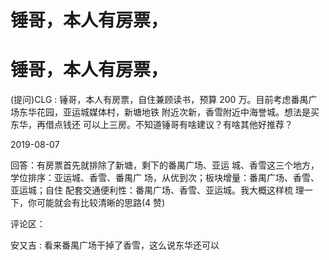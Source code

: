 # 锤哥，本人有房票，

# 锤哥，本人有房票，

(提问)CLG : 锤哥，本人有房票，自住兼顾读书，预算 200 万。目前考虑番禺广场东华花园，亚运城媒体村，新塘地铁 附近次新，香雪附近中海誉城。想法是买东华，再借点钱还 可以上三房。不知道锤哥有啥建议？有啥其他好推荐？

2019-08-07

回答：有房票首先就排除了新塘，剩下的番禺广场、亚运 城、香雪这三个地方，学位排序：亚运城、香雪、番禺广 场，从优到次；板块增量：番禺广场、香雪、亚运城；自住 配套交通便利性：番禺广场、香雪、亚运城。我大概这样梳 理一下，你可能就会有比较清晰的思路(4 赞)

评论区：

安又吉 : 看来番禺广场干掉了香雪，这么说东华还可以